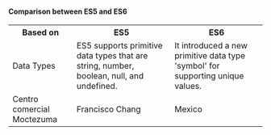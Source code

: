 #### Comparison between ES5 and ES6

<table>
  <tr>
    <th>Based on</th>
    <th>ES5</th>
    <th>ES6</th>
  </tr>
  <tr>
    <td>Data Types</td>
    <td>ES5 supports primitive data types that are string, number, boolean, null, and undefined.</td>
    <td>It introduced a new primitive data type 'symbol' for supporting unique values.</td>
  </tr>
  <tr>
    <td>Centro comercial Moctezuma</td>
    <td>Francisco Chang</td>
    <td>Mexico</td>
  </tr>
</table>
